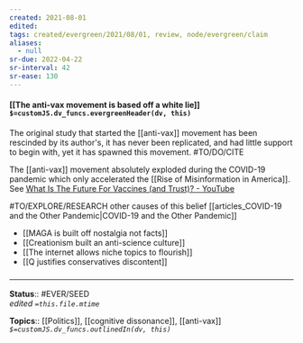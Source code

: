 ```yaml
---
created: 2021-08-01
edited: 
tags: created/evergreen/2021/08/01, review, node/evergreen/claim
aliases:
  - null
sr-due: 2022-04-22
sr-interval: 42
sr-ease: 130
---
```


#### [[The anti-vax movement is based off a white lie]] `$=customJS.dv_funcs.evergreenHeader(dv, this)`

The original study that started the [[anti-vax]] movement has been rescinded by its author's, it has never been replicated, and had little support to begin with, yet it has spawned this movement.   #TO/DO/CITE 

The [[anti-vax]] movement absolutely exploded during the COVID-19 pandemic which only accelerated the [[Rise of Misinformation in America]]. See [What Is The Future For Vaccines (and Trust)? - YouTube](https://www.youtube.com/watch?v=5iABaxRWGxk)

#TO/EXPLORE/RESEARCH other causes of this belief [[articles_COVID-19 and the Other Pandemic|COVID-19 and the Other Pandemic]]

- [[MAGA is built off nostalgia not facts]]
- [[Creationism built an anti-science culture]]
- [[The internet allows niche topics to flourish]]
- [[Q justifies conservatives discontent]]

### <hr class="footnote"/>

**Status**:: #EVER/SEED  
*edited `=this.file.mtime`*

**Topics**:: [[Politics]], [[cognitive dissonance]], [[anti-vax]]
*`$=customJS.dv_funcs.outlinedIn(dv, this)`*
